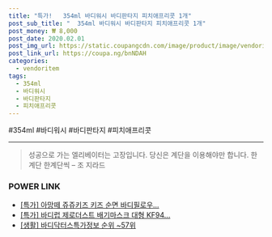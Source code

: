 ```yaml
--- 
title: "특가!   354ml 바디워시 바디판타지 피치애프리콧 1개" 
post_sub_title: "  354ml 바디워시 바디판타지 피치애프리콧 1개" 
post_money: ₩ 8,000 
post_date: 2020.02.01 
post_img_url: https://static.coupangcdn.com/image/product/image/vendoritem/2016/08/26/3006470308/940f8761-b6a7-45e7-af15-a84603e1a6b1.jpg 
post_link_url: https://coupa.ng/bnNDAH 
categories: 
  - vendoritem 
tags: 
  - 354ml 
  - 바디워시 
  - 바디판타지 
  - 피치애프리콧 
--- 
```

  #354ml #바디워시 #바디판타지 #피치애프리콧 
<hr> 

> 성공으로 가는 엘리베이터는 고장입니다. 당신은 계단을 이용해야만 합니다. 한계단 한계단씩 – 조 지라드 


### POWER LINK

* <a href="https://blog.naver.com/santokki14/221791311846" target="_blank">[특가] 아망떼 쥬쥬키즈 키즈 순면 바디필로우...</a>
* <a href="https://blog.naver.com/sakai111/221791522075" target="_blank">[특가] 바디럽 제로더스트 배기마스크 대형 KF94...</a>
* <a href="https://blog.naver.com/fasyy4321/221773470666" target="_blank"> [생활] 바디닥터스특가정보 순위 ~57위</a>
